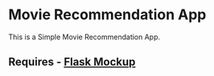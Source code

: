 # Movie Recommendation App

This is a Simple Movie Recommendation App.

## Requires - [__Flask Mockup__](https://github.com/Alien178/Flask-Mockup)
